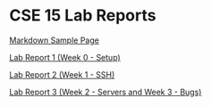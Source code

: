 # CSE 15 Lab Reports

[Markdown Sample Page](markdown-sample.html)

[Lab Report 1 (Week 0 - Setup)](lab-report-1-week-0.html)

[Lab Report 2 (Week 1 - SSH)](lab-report-2-week-1.html)

[Lab Report 3 (Week 2 - Servers and Week 3 - Bugs)](lab-report-3-week-2-3.html)
